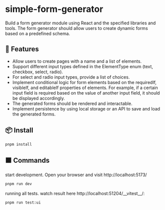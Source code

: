 # simple-form-generator

Build a form generator module using React and the specified libraries and tools. The form generator should allow users to create dynamic forms based on a predefined schema.

## 🔱 Features

- Allow users to create pages with a name and a list of elements.
- Support different input types defined in the ElementType enum (text, checkbox, select,
  radio).
- For select and radio input types, provide a list of choices.
- Implement conditional logic for form elements based on the requiredIf, visibleIf, and
  editableIf properties of elements. For example, if a certain input field is required based
  on the value of another input field, it should be displayed accordingly.
- The generated forms should be rendered and interactable.
- Implement persistence by using local storage or an API to save and load the generated
  forms.

## 📦 Install

```bash
pnpm install
```

## ⬛️ Commands

start development. Open your browser and visit http://localhost:5173/

```bash
pnpm run dev
```

running all tests. watch result here http://localhost:51204/\_\_vitest\_\_/:

```bash
pnpm run test:ui
```
